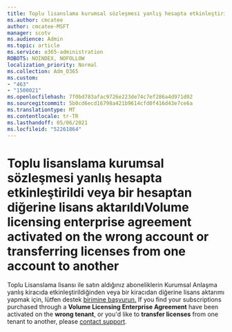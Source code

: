 ```yaml
---
title: Toplu lisanslama kurumsal sözleşmesi yanlış hesapta etkinleştirildi
ms.author: cmcatee
author: cmcatee-MSFT
manager: scotv
ms.audience: Admin
ms.topic: article
ms.service: o365-administration
ROBOTS: NOINDEX, NOFOLLOW
localization_priority: Normal
ms.collection: Adm_O365
ms.custom:
- "463"
- "1500021"
ms.openlocfilehash: 7f0bd783afac9726e223de74c7ef286a4d971d02
ms.sourcegitcommit: 5b0cd6ecd16798a421b9614cfd0f416d43e7ce6a
ms.translationtype: MT
ms.contentlocale: tr-TR
ms.lasthandoff: 05/06/2021
ms.locfileid: "52261864"
---
```

# <a name="volume-licensing-enterprise-agreement-activated-on-the-wrong-account-or-transferring-licenses-from-one-account-to-another"></a><span data-ttu-id="66c1d-102">Toplu lisanslama kurumsal sözleşmesi yanlış hesapta etkinleştirildi veya bir hesaptan diğerine lisans aktarıldı</span><span class="sxs-lookup"><span data-stu-id="66c1d-102">Volume licensing enterprise agreement activated on the wrong account or transferring licenses from one account to another</span></span>

<span data-ttu-id="66c1d-103">Toplu Lisanslama lisansı ile  satın aldığınız aboneliklerin Kurumsal Anlaşma yanlış kiracıda etkinleştirildiğinden veya bir  kiracıdan diğerine lisans aktarımı yapmak için, lütfen destek [birimine başvurun.](/microsoft-365/admin/contact-support-for-business-products) </span><span class="sxs-lookup"><span data-stu-id="66c1d-103">If you find your subscriptions purchased through a **Volume Licensing Enterprise Agreement** have been activated on the **wrong tenant**, or you'd like to **transfer licenses** from one tenant to another, please [contact support](/microsoft-365/admin/contact-support-for-business-products).</span></span>